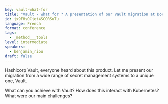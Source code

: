 ```yaml
---
key: vault-what-for
title: "Vault - what for ? A presentation of our Vault migration at Doctrine"
id: jx9FHsOCjet4SCORSuTu
language: French
format: conference
tags:
  - _method___tools
level: intermediate
speakers:
  - benjamin_riou
draft: false
---
```

Hashicorp Vault, everyone heard about this product. 
Let me present our migration from a wide range of secret management systems to a unique one, Vault. 

What can you achieve with Vault? How does this interact with Kubernetes? 
What were our main challenges?
